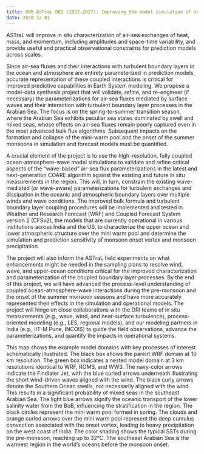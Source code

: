 ```yaml
---
title: ONR ASTraL DRI (2022-2027): Improving the model simulation of surface wave impacts on air-sea fluxes, turbulent boundary layers, and their impacts on Indian monsoons in the Arabian Sea
date: 2020-12-01
---
```


ASTraL will improve in situ characterization of air-sea exchanges of heat, mass, and momentum, including amplitudes and space-time variability, and provide useful and practical observational constraints for prediction models across scales. 

<!--more-->

Since air-sea fluxes and their interactions with turbulent boundary layers in the ocean and atmosphere are entirely parameterized in prediction models, accurate representation of these coupled interactions is critical for improved predictive capabilities in Earth System modeling. We propose a model-data synthesis project that will validate, refine, and re-engineer (if necessary) the parameterizations for air-sea fluxes mediated by surface waves and their interaction with turbulent boundary layer processes in the Arabian Sea. The focus is on the spring-to-summer transition season, where the Arabian Sea exhibits peculiar sea states dominated by swell and mixed seas, whose effects on air-sea fluxes remain poorly captured even in the most advanced bulk flux algorithms. Subsequent impacts on the formation and collapse of the mini-warm pool and the onset of the summer monsoons in simulation and forecast models must be quantified.

A crucial element of the project is to use the high-resolution, fully coupled ocean-atmosphere-wave model simulations to validate and refine critical aspects of the “wave-based” air-sea flux parameterizations in the latest and next-generation COARE algorithm against the existing and future in situ measurements in the region. This will, in turn, constrain the existing wave-mediated (or wave-aware) parameterizations for turbulent exchanges and dissipation in the oceanic and atmospheric boundary layers over multiple winds and wave conditions. The improved bulk formula and turbulent boundary layer coupling procedures will be implemented and tested in Weather and Research Forecast (WRF) and Coupled Forecast System version 2 (CFSv2), the models that are currently operational in various institutions across India and the US, to characterize the upper ocean and lower atmospheric structure over the mini warm pool and determine the simulation and prediction sensitivity of monsoon onset vortex and monsoon precipitation.

The project will also inform the ASTraL field experiments on what enhancements might be needed in the sampling plans to resolve wind, wave, and upper-ocean conditions critical for the improved characterization and parameterization of the coupled boundary layer processes. By the end of this project, we will have advanced the process-level understanding of coupled ocean-atmosphere-wave interactions during the pre-monsoon and the onset of the summer monsoon seasons and have more accurately represented their effects in the simulation and operational models. The project will hinge on close collaborations with the DRI teams of in situ measurements (e.g., wave, wind, and near-surface turbulence), process-oriented modeling (e.g., LES, regional models), and our modeling partners in India (e.g., IIT-M Pune, INCOIS) to guide the field observations, advance the parameterizations, and quantify the impacts in operational systems.

This map shows the example model domains with key processes of interest schematically illustrated. The black box shows the parent WRF domain at 10 km resolution. The green box indicates a nested model domain at 3 km resolutions identical to WRF, ROMS, and WW3. The navy-color arrows indicate the Findlater Jet, with the blue curled arrows underneath illustrating the short wind-driven waves aligned with the wind. The black curly arrows denote the Southern Ocean swells, not necessarily aligned with the wind. This results in a significant probability of mixed seas in the southeast Arabian Sea. The light blue arrows signify the oceanic transport of the lower salinity water from the BoB, influencing the stratification in the region. The black circles represent the mini warm pool formed in spring. The clouds and orange curled arrows over the mini warm pool represent the deep cumulus convection associated with the onset vortex, leading to heavy precipitation on the west coast of India. The color shading shows the typical SSTs during the pre-monsoon, reaching up to 32°C. The southeast Arabian Sea is the warmest region in the world’s oceans before the monsoon onset.